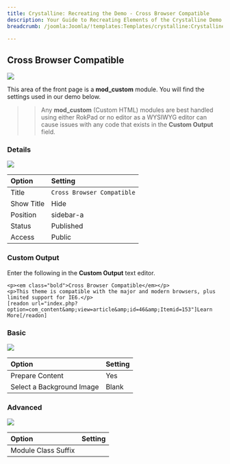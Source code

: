 ```yaml
---
title: Crystalline: Recreating the Demo - Cross Browser Compatible
description: Your Guide to Recreating Elements of the Crystalline Demo for Joomla
breadcrumb: /joomla:Joomla/!templates:Templates/crystalline:Crystalline

---
```


Cross Browser Compatible
-----

![][demo]

This area of the front page is a **mod_custom** module. You will find the settings used in our demo below.

>> Any **mod_custom** (Custom HTML) modules are best handled using either RokPad or no editor as a WYSIWYG editor can cause issues with any code that exists in the **Custom Output** field.

### Details

![][demo2]

| Option     | Setting                    |
| :--------- | :-----------------         |
| Title      | `Cross Browser Compatible` |
| Show Title | Hide                       |
| Position   | sidebar-a                  |
| Status     | Published                  |
| Access     | Public                     |

### Custom Output

Enter the following in the **Custom Output** text editor.

~~~
<p><em class="bold">Cross Browser Compatible</em></p>
<p>This theme is compatible with the major and modern browsers, plus limited support for IE6.</p>
[readon url="index.php?option=com_content&amp;view=article&amp;id=46&amp;Itemid=153"]Learn More[/readon]
~~~

### Basic

![][demo3]

| Option                    | Setting     |
| :----------               | :---------- |
| Prepare Content           | Yes         |
| Select a Background Image | Blank       |

### Advanced

![][demo4]

| Option              | Setting     |
| :----------         | :---------- |
| Module Class Suffix |             |

[demo]: assets/demo_7.jpeg
[demo2]: assets/demo_7a.jpeg
[demo3]: assets/demo_7b.jpeg
[demo4]: assets/demo_7c.jpeg
